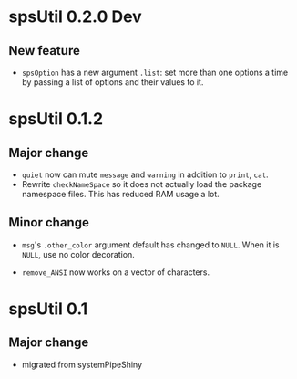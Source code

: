 # spsUtil 0.2.0 Dev

## New feature

-   `spsOption` has a new argument `.list`: set more than one options a time by passing a list of options and their values to it.

# spsUtil 0.1.2

## Major change

-   `quiet` now can mute `message` and `warning` in addition to `print`, `cat`.
-   Rewrite `checkNameSpace` so it does not actually load the package namespace files. This has reduced RAM usage a lot.

## Minor change

-   `msg`'s `.other_color` argument default has changed to `NULL`. When it is `NULL`, use no color decoration.

-   `remove_ANSI` now works on a vector of characters.

# spsUtil 0.1

## Major change

-   migrated from systemPipeShiny
